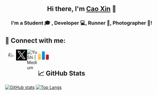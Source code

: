 <h2 align="center">
Hi there, I'm <a href="http://caoxin.xyz/" target="_blank" rel="noreferrer">Cao Xin</a> 👋
</h2>
<h3 align="center">
I'm a Student 🎓 , Developer 💻, Runner 🏃, Photographer 📸!
</h3> 


## 🤝 Connect with me:

  <a href="http://caoxin.xyz/"><img align="left" src="https://raw.githubusercontent.com/LanternCX/LanternCX/refs/heads/main/images/caoxin.png" alt="Yu Shi | LinkedIn" width="36px"/></a>  <a href="https://x.com/LanternCX"><img align="left" src="https://raw.githubusercontent.com/LanternCX/LanternCX/refs/heads/main/images//x.png" alt="Yu Shi | Instagram" width="36px"/></a>  <a href="https://space.bilibili.com/453847656"><img align="left" src="https://raw.githubusercontent.com/LanternCX/LanternCX/refs/heads/main/images/bilibili.ico" alt="Yu Shi | Medium" width="36px"/></a>  <a href="https://codeforces.com/profile/LanternCX"><img align="left" src="https://raw.githubusercontent.com/LanternCX/LanternCX/refs/heads/main/images/codeforces.png" alt="Yu Shi | Medium" width="36px"/></a>
</br>
</br>
<!--

## 🔭 I'm currently interested in

### Language

 ![C++](https://img.shields.io/badge/c++-%2300599C.svg?style=for-the-badge&logo=c%2B%2B&logoColor=white) ![C](https://img.shields.io/badge/c-%2300599C.svg?style=for-the-badge&logo=c&logoColor=white) ![Java](https://img.shields.io/badge/java-%23ED8B00.svg?style=for-the-badge&logo=openjdk&logoColor=white) ![JavaScript](https://img.shields.io/badge/javascript-%23323330.svg?style=for-the-badge&logo=javascript&logoColor=%23F7DF1E) ![Python](https://img.shields.io/badge/python-3670A0?style=for-the-badge&logo=python&logoColor=ffdd54)

### Software

![Vue.js](https://img.shields.io/badge/vuejs-%2335495e.svg?style=for-the-badge&logo=vuedotjs&logoColor=%234FC08D) ![Threejs](https://img.shields.io/badge/threejs-black?style=for-the-badge&logo=three.js&logoColor=white) ![MySQL](https://img.shields.io/badge/mysql-4479A1.svg?style=for-the-badge&logo=mysql&logoColor=white) ![Spring](https://img.shields.io/badge/spring-%236DB33F.svg?style=for-the-badge&logo=spring&logoColor=white) ![Electron.js](https://img.shields.io/badge/Electron-191970?style=for-the-badge&logo=Electron&logoColor=white) ![OpenCV](https://img.shields.io/badge/opencv-%23white.svg?style=for-the-badge&logo=opencv&logoColor=white)

### Embedded Development

![Arduino](https://img.shields.io/badge/-Arduino-00979D?style=for-the-badge&logo=Arduino&logoColor=white) ![Espressif](https://img.shields.io/badge/espressif-E7352C.svg?style=for-the-badge&logo=espressif&logoColor=white)

### Design

![Blender](https://img.shields.io/badge/blender-%23F5792A.svg?style=for-the-badge&logo=blender&logoColor=white) ![Adobe Premiere Pro](https://img.shields.io/badge/Adobe%20Premiere%20Pro-9999FF.svg?style=for-the-badge&logo=Adobe%20Premiere%20Pro&logoColor=white) ![Adobe Photoshop](https://img.shields.io/badge/adobe%20photoshop-%2331A8FF.svg?style=for-the-badge&logo=adobe%20photoshop&logoColor=white) ![Adobe Lightroom Classic](https://img.shields.io/badge/Adobe%20Lightroom%20Classic-31A8FF.svg?style=for-the-badge&logo=Adobe%20Lightroom%20Classic&logoColor=white) ![Canva](https://img.shields.io/badge/Canva-%2300C4CC.svg?style=for-the-badge&logo=Canva&logoColor=white)

### Others

![Codeforces](https://img.shields.io/badge/Codeforces-445f9d?style=for-the-badge&logo=Codeforces&logoColor=white) ![WordPress](https://img.shields.io/badge/WordPress-%23117AC9.svg?style=for-the-badge&logo=WordPress&logoColor=white)
-->

## 📈 GitHub Stats 

[![GitHub stats](https://github-readme-stats.vercel.app/api?username=LanternCX&show_icons=true&theme=transparent)](https://github.com/LanternCX)
[![Top Langs](https://github-readme-stats.vercel.app/api/top-langs/?username=LanternCX&layout=compact&theme=transparent)](https://github.com/LanternCX)

